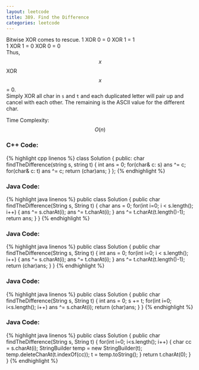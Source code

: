 ```yaml
---
layout: leetcode
title: 389. Find the Difference
categories: leetcode
---
```

Bitwise XOR comes to rescue. 
1 XOR 0 = 0 XOR 1 = 1  
1 XOR 1 = 0 XOR 0 = 0  
Thus, $$x$$ XOR $$x$$ = 0.  
Simply XOR all char in `s` and `t` and each duplicated letter will pair up and cancel with each other.
The remaining is the ASCII value for the different char.  

Time Complexity: $$O(n)$$
### C++ Code:
{% highlight cpp linenos %}
class Solution {
public:
    char findTheDifference(string s, string t) {
        int ans = 0;
        for(char& c: s)
            ans ^= c;
        for(char& c: t)
            ans ^= c;
        return (char)ans;
    }
};
{% endhighlight %}
### Java Code:
{% highlight java linenos %}
public class Solution {
    public char findTheDifference(String s, String t) {
        char ans = 0;
        for(int i=0; i < s.length(); i++) {
            ans ^= s.charAt(i);
            ans ^= t.charAt(i);
        }
        ans ^= t.charAt(t.length()-1);
        return ans;
    }
}
{% endhighlight %}
### Java Code:
{% highlight java linenos %}
public class Solution {
    public char findTheDifference(String s, String t) {
        int ans = 0;
        for(int i=0; i < s.length(); i++) {
            ans ^= s.charAt(i);
            ans ^= t.charAt(i);
        }
        ans ^= t.charAt(t.length()-1);
        return (char)ans;
    }
}
{% endhighlight %}
### Java Code:
{% highlight java linenos %}
public class Solution {
    public char findTheDifference(String s, String t) {
        int ans = 0;
        s += t;
        for(int i=0; i<s.length(); i++)
            ans ^= s.charAt(i);
        return (char)ans;
    }
}
{% endhighlight %}
### Java Code:
{% highlight java linenos %}
public class Solution {
    public char findTheDifference(String s, String t) {
        for(int i=0; i<s.length(); i++) {
            char cc = s.charAt(i);
            StringBuilder temp = new StringBuilder(t);
            temp.deleteCharAt(t.indexOf(cc));
            t = temp.toString();
        }
        return t.charAt(0);
    }
}
{% endhighlight %}
